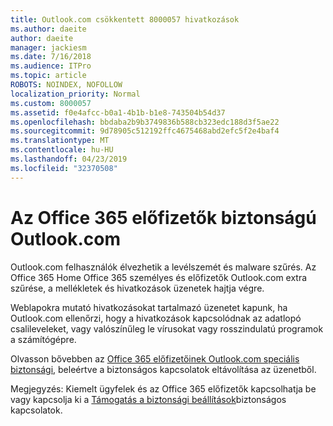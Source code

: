 ```yaml
---
title: Outlook.com csökkentett 8000057 hivatkozások
ms.author: daeite
author: daeite
manager: jackiesm
ms.date: 7/16/2018
ms.audience: ITPro
ms.topic: article
ROBOTS: NOINDEX, NOFOLLOW
localization_priority: Normal
ms.custom: 8000057
ms.assetid: f0e4afcc-b0a1-4b1b-b1e8-743504b54d37
ms.openlocfilehash: bbdaba2b9b3749836b588cb323edc188d3f5ae22
ms.sourcegitcommit: 9d78905c512192ffc4675468abd2efc5f2e4baf4
ms.translationtype: MT
ms.contentlocale: hu-HU
ms.lasthandoff: 04/23/2019
ms.locfileid: "32370508"
---
```

# <a name="advanced-outlookcom-security-for-office-365-subscribers"></a>Az Office 365 előfizetők biztonságú Outlook.com

Outlook.com felhasználók élvezhetik a levélszemét és malware szűrés. Az Office 365 Home Office 365 személyes és előfizetők Outlook.com extra szűrése, a mellékletek és hivatkozások üzenetek hajtja végre.
  
Weblapokra mutató hivatkozásokat tartalmazó üzenetet kapunk, ha Outlook.com ellenőrzi, hogy a hivatkozások kapcsolódnak az adatlopó csalileveleket, vagy valószínűleg le vírusokat vagy rosszindulatú programok a számítógépre.
  
Olvasson bővebben az [Office 365 előfizetőinek Outlook.com speciális biztonsági](https://go.microsoft.com/fwlink/p/?linkid=2006140), beleértve a biztonságos kapcsolatok eltávolítása az üzenetből.
  
Megjegyzés: Kiemelt ügyfelek és az Office 365 előfizetők kapcsolhatja be vagy kapcsolja ki a [Támogatás a biztonsági beállítások](https://outlook.live.com/mail/options/premium/security)biztonságos kapcsolatok.